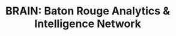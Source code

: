 ---
state: LA
region: BatonRouge
title: "BRAIN: Baton Rouge Analytics & Intelligence Network"
group_url: 	http://www.gobrain.org
topics: [ tableau, powerbi, analytics ]
---